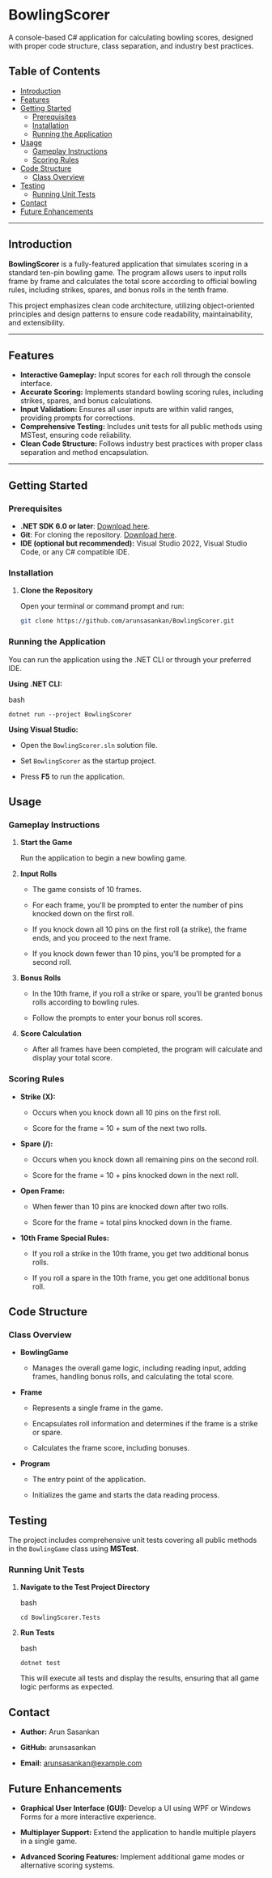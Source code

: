 # BowlingScorer

A console-based C# application for calculating bowling scores, designed with proper code structure, class separation, and industry best practices.

## Table of Contents

- [Introduction](#introduction)
- [Features](#features)
- [Getting Started](#getting-started)
  - [Prerequisites](#prerequisites)
  - [Installation](#installation)
  - [Running the Application](#running-the-application)
- [Usage](#usage)
  - [Gameplay Instructions](#gameplay-instructions)
  - [Scoring Rules](#scoring-rules)
- [Code Structure](#code-structure)
  - [Class Overview](#class-overview)
- [Testing](#testing)
  - [Running Unit Tests](#running-unit-tests)
- [Contact](#contact)
- [Future Enhancements](#future-enhancements)

---

## Introduction

**BowlingScorer** is a fully-featured application that simulates scoring in a standard ten-pin bowling game. The program allows users to input rolls frame by frame and calculates the total score according to official bowling rules, including strikes, spares, and bonus rolls in the tenth frame.

This project emphasizes clean code architecture, utilizing object-oriented principles and design patterns to ensure code readability, maintainability, and extensibility.

---

## Features

- **Interactive Gameplay:** Input scores for each roll through the console interface.
- **Accurate Scoring:** Implements standard bowling scoring rules, including strikes, spares, and bonus calculations.
- **Input Validation:** Ensures all user inputs are within valid ranges, providing prompts for corrections.
- **Comprehensive Testing:** Includes unit tests for all public methods using MSTest, ensuring code reliability.
- **Clean Code Structure:** Follows industry best practices with proper class separation and method encapsulation.

---

## Getting Started

### Prerequisites

- **.NET SDK 6.0 or later**: [Download here](https://dotnet.microsoft.com/download).
- **Git**: For cloning the repository. [Download here](https://git-scm.com/downloads).
- **IDE (optional but recommended):** Visual Studio 2022, Visual Studio Code, or any C# compatible IDE.

### Installation

1. **Clone the Repository**

   Open your terminal or command prompt and run:

   ```bash
   git clone https://github.com/arunsasankan/BowlingScorer.git

### Running the Application

You can run the application using the .NET CLI or through your preferred IDE.

**Using .NET CLI:**

bash

```
dotnet run --project BowlingScorer

```

**Using Visual Studio:**

-   Open the `BowlingScorer.sln` solution file.
    
-   Set `BowlingScorer` as the startup project.
    
-   Press **F5** to run the application.
    

## Usage

### Gameplay Instructions

1.  **Start the Game**
    
    Run the application to begin a new bowling game.
    
2.  **Input Rolls**
    
    -   The game consists of 10 frames.
        
    -   For each frame, you'll be prompted to enter the number of pins knocked down on the first roll.
        
    -   If you knock down all 10 pins on the first roll (a strike), the frame ends, and you proceed to the next frame.
        
    -   If you knock down fewer than 10 pins, you'll be prompted for a second roll.
        
3.  **Bonus Rolls**
    
    -   In the 10th frame, if you roll a strike or spare, you'll be granted bonus rolls according to bowling rules.
        
    -   Follow the prompts to enter your bonus roll scores.
        
4.  **Score Calculation**
    
    -   After all frames have been completed, the program will calculate and display your total score.
        

### Scoring Rules

-   **Strike (X):**
    
    -   Occurs when you knock down all 10 pins on the first roll.
        
    -   Score for the frame = 10 + sum of the next two rolls.
        
-   **Spare (/):**
    
    -   Occurs when you knock down all remaining pins on the second roll.
        
    -   Score for the frame = 10 + pins knocked down in the next roll.
        
-   **Open Frame:**
    
    -   When fewer than 10 pins are knocked down after two rolls.
        
    -   Score for the frame = total pins knocked down in the frame.
        
-   **10th Frame Special Rules:**
    
    -   If you roll a strike in the 10th frame, you get two additional bonus rolls.
        
    -   If you roll a spare in the 10th frame, you get one additional bonus roll.
        

## Code Structure

### Class Overview

-   **BowlingGame**
    
    -   Manages the overall game logic, including reading input, adding frames, handling bonus rolls, and calculating the total score.
        
-   **Frame**
    
    -   Represents a single frame in the game.
        
    -   Encapsulates roll information and determines if the frame is a strike or spare.
        
    -   Calculates the frame score, including bonuses.
        
-   **Program**
    
    -   The entry point of the application.
        
    -   Initializes the game and starts the data reading process.
        

## Testing

The project includes comprehensive unit tests covering all public methods in the `BowlingGame` class using **MSTest**.

### Running Unit Tests

1.  **Navigate to the Test Project Directory**
    
    bash
    
    ```
    cd BowlingScorer.Tests
    
    ```
    
2.  **Run Tests**
    
    bash
    
    ```
    dotnet test
    
    ```
    
    This will execute all tests and display the results, ensuring that all game logic performs as expected.
    

## Contact

-   **Author:** Arun Sasankan
    
-   **GitHub:** arunsasankan
    
-   **Email:** arunsasankan@example.com


## Future Enhancements

-   **Graphical User Interface (GUI):** Develop a UI using WPF or Windows Forms for a more interactive experience.
    
-   **Multiplayer Support:** Extend the application to handle multiple players in a single game.
    
-   **Advanced Scoring Features:** Implement additional game modes or alternative scoring systems.
    
